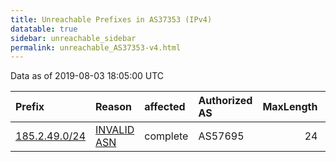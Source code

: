 ```yaml
---
title: Unreachable Prefixes in AS37353 (IPv4)
datatable: true
sidebar: unreachable_sidebar
permalink: unreachable_AS37353-v4.html
---
```


Data as of 2019-08-03 18:05:00 UTC


<div class="datatable-begin"></div>

| Prefix                                               | Reason                                                                                               | affected   | Authorized AS   |   MaxLength | Anchor                                         |   unreachable /24s |
|:-----------------------------------------------------|:-----------------------------------------------------------------------------------------------------|:-----------|:----------------|------------:|:-----------------------------------------------|-------------------:|
| [185.2.49.0/24](https://stat.ripe.net/185.2.49.0/24) | [INVALID ASN](https://rpki-validator.ripe.net/announcement-preview?asn=AS37353&prefix=185.2.49.0/24) | complete   | AS57695         |          24 | [RIPE](unreachable_RIPE_NCC_RPKI_Root-v4.html) |                  1 |

<div class="datatable-end"></div>